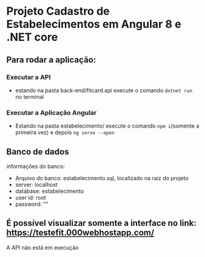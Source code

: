 # Projeto Cadastro de Estabelecimentos em Angular 8 e .NET core

## Para rodar a aplicação:
### Executar a API
- estando na pasta back-end/fitcard.api execute o comando `dotnet run` no terminal

### Executar a Aplicação Angular

- Estando na pasta estabelecimento/ execute o comando `npm i`(somente a primeira vez) e depois `ng serve --open`

## Banco de dados
informações do banco: 
- Arquivo do banco: estabelecimento.sql, localizado na raiz do projeto
- server: localhost
- database: estabelecimento
- user id: root
- password: ""
## É possível visualizar somente a interface no link: https://testefit.000webhostapp.com/
A API não está em execução
